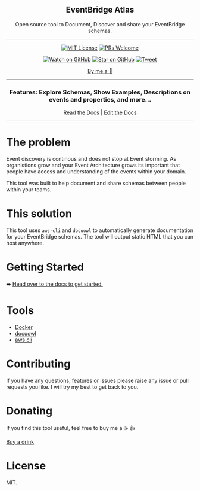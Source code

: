 <div align="center">

<h2>EventBridge Atlas</h2>
<p>Open source tool to Document, Discover and share your EventBridge schemas.</>

  <hr />

[![MIT License][license-badge]][license]
[![PRs Welcome][prs-badge]][prs]

[![Watch on GitHub][github-watch-badge]][github-watch]
[![Star on GitHub][github-star-badge]][github-star]
[![Tweet][twitter-badge]][twitter]

[By me a 🍺](https://www.paypal.me/boyney123/5)

<hr />

<!-- <img alt="header" src="./images/demo.gif" /> -->

  <h3>Features: Explore Schemas, Show Examples, Descriptions on events and properties, and more...</h3>

[Read the Docs](https://eventbridge-atlas.netlify.com/) | [Edit the Docs](https://github.com/boyney123/eventbridge-docs)

</div>

<hr/>

# The problem

Event discovery is continous and does not stop at Event storming. As organistions grow and your Event Architecture grows its important that people have access and understanding of the events within your domain.

This tool was built to help document and share schemas between people within your teams.

# This solution

This tool uses `aws-cli` and `docuowl` to automatically generate documentation for your EventBridge schemas. The tool will output static HTML that you can host anywhere.

# Getting Started

➡️ [Head over to the docs to get started.](https://eventbridge-atlas.netlify.com/)

# Tools

- [Docker](https://www.docker.com/)
- [docuowl](https://github.com/docuowl/docuowl)
- [aws cli](https://aws.amazon.com/cli/)

# Contributing

If you have any questions, features or issues please raise any issue or pull requests you like. I will try my best to get back to you.

[spectrum-badge]: https://withspectrum.github.io/badge/badge.svg
[spectrum]: https://spectrum.chat/explore-tech
[license-badge]: https://img.shields.io/github/license/boyney123/mockit.svg?color=yellow
[license]: https://github.com/boyney123/react.explore-tech.org/blob/master/LICENSE
[prs-badge]: https://img.shields.io/badge/PRs-welcome-brightgreen.svg?style=flat-square
[prs]: http://makeapullrequest.com
[github-watch-badge]: https://img.shields.io/github/watchers/boyney123/eventbridge-atlas.svg?style=social
[github-watch]: https://github.com/boyney123/eventbridge-atlas/watchers
[twitter]: https://twitter.com/intent/tweet?text=Check%20out%20mockit%20by%20%40boyney123%20https%3A%2F%2Fgithub.com%2Fboyney123%2Fmockit%20%F0%9F%91%8D
[twitter-badge]: https://img.shields.io/twitter/url/https/github.com/boyney123/eventbridge-atlas.svg?style=social
[github-star-badge]: https://img.shields.io/github/stars/boyney123/eventbridge-atlas.svg?style=social
[github-star]: https://github.com/boyney123/eventbridge-atlas/stargazers

# Donating

If you find this tool useful, feel free to buy me a ☕ 👍

[Buy a drink](https://www.paypal.me/boyney123/5)

# License

MIT.
